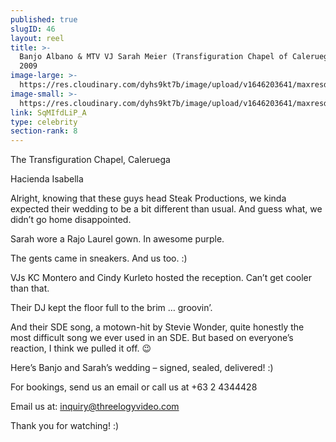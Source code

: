 ```yaml
---
published: true
slugID: 46
layout: reel
title: >-
  Banjo Albano & MTV VJ Sarah Meier (Transfiguration Chapel of Caleruega) March
  2009
image-large: >-
  https://res.cloudinary.com/dyhs9kt7b/image/upload/v1646203641/maxresdefault_b.jpg
image-small: >-
  https://res.cloudinary.com/dyhs9kt7b/image/upload/v1646203641/maxresdefault_b.jpg
link: SqMIfdLiP_A
type: celebrity
section-rank: 8
---
```

The Transfiguration Chapel, Caleruega

Hacienda Isabella

Alright, knowing that these guys head Steak Productions, we kinda expected their wedding to be a bit different than usual. And guess what, we didn’t go home disappointed.

Sarah wore a Rajo Laurel gown. In awesome purple.

The gents came in sneakers. And us too. :)

VJs KC Montero and Cindy Kurleto hosted the reception. Can’t get cooler than that.

Their DJ kept the floor full to the brim … groovin’.

And their SDE song, a motown-hit by Stevie Wonder, quite honestly the most difficult song we ever used in an SDE. But based on everyone’s reaction, I think we pulled it off. 😉

Here’s Banjo and Sarah’s wedding – signed, sealed, delivered! :)

For bookings, send us an email or call us at +63 2 4344428

Email us at: inquiry@threelogyvideo.com

Thank you for watching! :)
